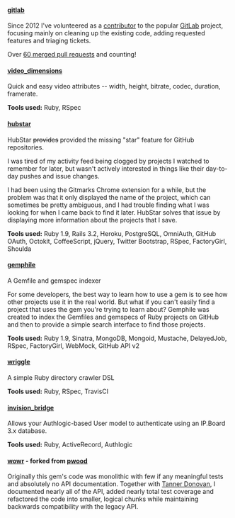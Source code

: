 #### [gitlab](https://github.com/gitlabhq/gitlabhq)

Since 2012 I've volunteered as a [contributor][contributor] to the popular
[GitLab][gitlab] project, focusing mainly on cleaning up the existing code,
adding requested features and triaging tickets.

Over [60 merged pull requests][pulls] and counting!

[contributor]: http://contributors.gitlab.org/contributors/robert-speicher/commits
[gitlab]: http://www.gitlab.com/
[pulls]: https://github.com/gitlabhq/gitlabhq/pulls/tsigo?direction=desc&page=1&sort=created&state=all

#### [video_dimensions](https://github.com/tsigo/video_dimensions)

Quick and easy video attributes -- width, height, bitrate, codec, duration,
framerate.

**Tools used:** Ruby, RSpec

#### [hubstar](https://github.com/tsigo/hubstar)

HubStar <strike>provides</strike> provided the missing "star" feature for
GitHub repositories.

I was tired of my activity feed being clogged by projects I watched to remember
for later, but wasn't actively interested in things like their day-to-day
pushes and issue changes.

I had been using the Gitmarks Chrome extension for a while, but the problem was
that it only displayed the name of the project, which can sometimes be pretty
ambiguous, and I had trouble finding what I was looking for when I came back to
find it later. HubStar solves that issue by displaying more information about
the projects that I save.

**Tools used:** Ruby 1.9, Rails 3.2, Heroku, PostgreSQL, OmniAuth, GitHub
OAuth, Octokit, CoffeeScript, jQuery, Twitter Bootstrap, RSpec, FactoryGirl,
Shoulda

#### [gemphile](https://github.com/tsigo/gemphile)

A Gemfile and gemspec indexer

For some developers, the best way to learn how to use a gem is to see how other
projects use it in the real world. But what if you can't easily find a project
that uses the gem you're trying to learn about? Gemphile was created to index
the Gemfiles and gemspecs of Ruby projects on GitHub and then to provide a
simple search interface to find those projects.

**Tools used:** Ruby 1.9, Sinatra, MongoDB, Mongoid, Mustache, DelayedJob,
RSpec, FactoryGirl, WebMock, GitHub API v2

#### [wriggle](https://github.com/tsigo/wriggle)

A simple Ruby directory crawler DSL

**Tools used:** Ruby, RSpec, TravisCI

#### [invision_bridge](https://github.com/tsigo/invision_bridge)

Allows your Authlogic-based User model to authenticate using an IP.Board 3.x database.

**Tools used:** Ruby, ActiveRecord, Authlogic

#### [wowr](https://github.com/tsigo/wowr) - forked from [pwood](https://github.com/pwood/wowr)

Originally this gem's code was monolithic with few if any meaningful tests and
absolutely no API documentation. Together with [Tanner Donovan][ttdonovan], I
documented nearly all of the API, added nearly total test coverage and
refactored the code into smaller, logical chunks while maintaining backwards
compatibility with the legacy API.

[ttdonovan]: https://github.com/ttdonovan
